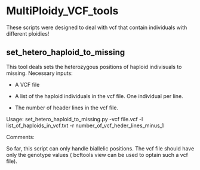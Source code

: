 # MultiPloidy_VCF_tools

These scripts were designed to deal with vcf that contain individuals with different ploidies!



## set_hetero_haploid_to_missing

This tool deals sets the heterozygous positions of haploid indivisuals to missing.
Necessary inputs:

 * A VCF file

 * A list of the haploid individuals in the vcf file. One individual per line.
  
 * The number of header lines in the vcf file.
  
Usage: set_hetero_haploid_to_missing.py -vcf file.vcf -l list_of_haploids_in_vcf.txt -r number_of_vcf_heder_lines_minus_1

Comments:

So far, this script can only handle biallelic positions. The vcf file should have only the genotype values ( bcftools view can be used to optain such a vcf file). 
